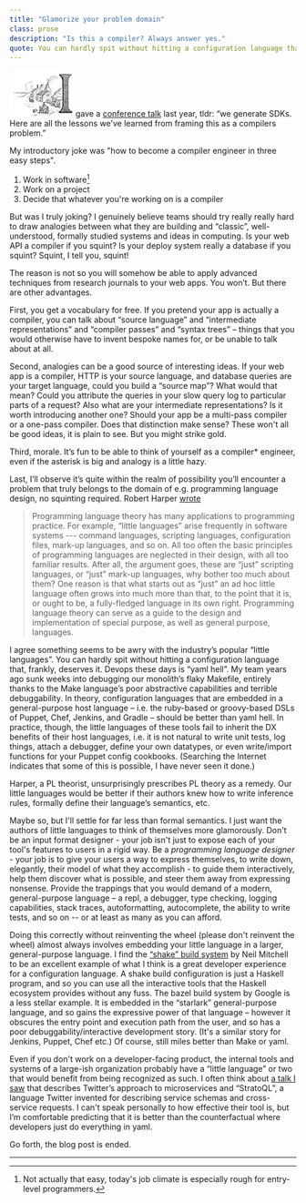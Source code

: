 ```yaml
---
title: "Glamorize your problem domain"
class: prose
description: "Is this a compiler? Always answer yes."
quote: You can hardly spit without hitting a configuration language that, frankly, deserves it. 
---
```


<img src="../images/dropCapI2.jpg" alt="I" class="dropCap"/> gave a [conference talk](https://thestrangeloop.com/2021/artisanal-machine-generated-api-libraries.html) last year, tldr: “we generate SDKs. Here are all the lessons we’ve learned from framing this as a compilers problem.”

My introductory joke was "how to become a compiler engineer in three easy steps".

  1. Work in software[^1]
  2. Work on a project
  3. Decide that whatever you're working on is a compiler

But was I truly joking? I genuinely believe teams should try really really hard to draw analogies between what they are building and “classic”, well-understood, formally studied systems and ideas in computing. Is your web API a compiler if you squint? Is your deploy system really a database if you squint? Squint, I tell you, squint!

The reason is not so you will somehow be able to apply advanced techniques from research journals to your web apps. You won’t. But there are other advantages.

First, you get a vocabulary for free. If you pretend your app is actually a compiler, you can talk about “source language” and “intermediate representations” and “compiler passes” and “syntax trees” – things that you would otherwise have to invent bespoke names for, or be unable to talk about at all. 

Second, analogies can be a good source of interesting ideas. If your web app is a compiler, HTTP is your source language, and database queries are your target language, could you build a “source map”? What would that mean? Could you attribute the queries in your slow query log to particular parts of a request? Also what are your intermediate representations? Is it worth introducing another one? Should your app be a multi-pass compiler or a one-pass compiler. Does that distinction make sense? These won't all be good ideas, it is plain to see. But you might strike gold.

Third, morale. It’s fun to be able to think of yourself as a compiler* engineer, even if the asterisk is big and analogy is a little hazy.

Last, I’ll observe it’s quite within the realm of possibility you’ll encounter a problem that truly belongs to the domain of e.g. programming language design, no squinting required. Robert Harper [wrote](https://www.andrew.cmu.edu/course/15-312/phil.html)

> Programming language theory has many applications to programming practice. For example, “little languages” arise frequently in software systems --- command languages, scripting languages, configuration files, mark-up languages, and so on. All too often the basic principles of programming languages are neglected in their design, with all too familiar results. After all, the argument goes, these are “just” scripting languages, or “just” mark-up languages, why bother too much about them? One reason is that what starts out as “just” an ad hoc little language often grows into much more than that, to the point that it is, or ought to be, a fully-fledged language in its own right. Programming language theory can serve as a guide to the design and implementation of special purpose, as well as general purpose, languages. 

I agree something seems to be awry with the industry’s popular “little languages”. You can hardly spit without hitting a configuration language that, frankly, deserves it. Devops these days is “yaml hell”. My team years ago sunk weeks into debugging our monolith’s flaky Makefile, entirely thanks to the Make language’s poor abstractive capabilities and terrible debuggability. In theory, configuration languages that are embedded in a general-purpose host language – i.e. the ruby-based or groovy-based DSLs of Puppet, Chef, Jenkins, and Gradle – should be better than yaml hell. In practice, though, the little languages of these tools fail to inherit the DX benefits of their host languages, i.e. it is not natural to write unit tests, log things, attach a debugger, define your own datatypes, or even write/import functions for your Puppet config cookbooks. (Searching the Internet indicates that some of this is possible, I have never seen it done.)

Harper, a PL theorist, unsurprisingly prescribes PL theory as a remedy. Our little languages would be better if their authors knew how to write inference rules, formally define their language’s semantics, etc. 

Maybe so, but I'll settle for far less than formal semantics. I just want the authors of little languages to think of themselves more glamorously. Don't be an input format designer - your job isn't just to expose each of your tool's features to users in a rigid way. Be a *programming language designer* - your job is to give your users a way to express themselves, to write down, elegantly, their model of what they accomplish - to guide them interactively, help them discover what is possible, and steer them away from expressing nonsense.  Provide the trappings that you would demand of a modern, general-purpose language – a repl, a debugger, type checking, logging capabilities, stack traces, autoformatting, autocomplete, the ability to write tests, and so on -- or at least as many as you can afford. 

Doing this correctly without reinventing the wheel (please don't reinvent the wheel) almost always involves embedding your little language in a larger, general-purpose language. I find the [“shake” build system](https://shakebuild.com/) by Neil Mitchell to be an excellent example of what I think is a great developer experience for a configuration language. A shake build configuration is just a Haskell program, and so you can use all the interactive tools that the Haskell ecosystem provides without any fuss. The bazel build system by Google is a less stellar example. It is embedded in the “starlark” general-purpose language, and so gains the expressive power of that language – however it obscures the entry point and execution path from the user, and so has a poor debuggability/interactive development story. (It's a similar story for Jenkins, Puppet, Chef etc.) Of course, still miles better than Make or yaml.

Even if you don't work on a developer-facing product, the internal tools and systems of a large-ish organization probably have a “little language” or two that would benefit from being recognized as such. I often think about [a talk I saw](https://thestrangeloop.com/2018/leverage-vs-autonomy-in-a-large-software-system.html) that describes Twitter’s approach to microservices and “StratoQL”, a language Twitter invented for describing service schemas and cross-service requests. I can't speak personally to how effective their tool is, but I’m comfortable predicting that it is better than the counterfactual where developers just do everything in yaml.

Go forth, the blog post is ended.

---

[^1]: Not actually that easy, today's job climate is especially rough for entry-level programmers.
